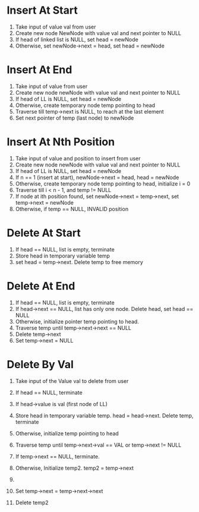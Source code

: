 # Insert At Start
1. Take input of value val from user
2. Create new node NewNode with value val and next pointer to NULL
3. If head of linked list is NULL, set head = newNode
4. Otherwise, set newNode->next = head, set head = newNode

# Insert At End
1. Take input of value from user
2. Create new node newNode with value val and next pointer to NULL
3. If head of LL is NULL, set head = newNode
4. Otherwise, create temporary node temp pointing to head
5. Traverse till temp->next is NULL, to reach at the last element
6. Set next pointer of temp (last node) to newNode

# Insert At Nth Position
1. Take input of value and position to insert from user
2. Create new node newNode with value val and next pointer to NULL
3. If head of LL is NULL, set head = newNode
4. If n == 1 (insert at start), newNode->next = head, head = newNode
5. Otherwise, create temporary node temp pointing to head, initialize i = 0
6. Traverse till i < n - 1, and temp != NULL
7. If node at ith position found, set newNode->next = temp->next, set temp->next = newNode
8. Otherwise, if temp == NULL, INVALID position

# Delete At Start
1. If head == NULL, list is empty, terminate
2. Store head in temporary variable temp
3. set head = temp->next. Delete temp to free memory

# Delete At End
1. If head == NULL, list is empty, terminate
2. If head->next == NULL, list has only one node. Delete head, set head == NULL
3. Otherwise, initialize pointer temp pointing to head.
4. Traverse temp until temp->next->next == NULL
5. Delete temp->next
6. Set temp->next = NULL

# Delete By Val
1. Take input of the Value val to delete from user
2. If head == NULL, terminate
3. If head->value is val (first node of LL)
4. Store head in temporary variable temp. head = head->next. Delete temp, terminate
5. Otherwise, initialize temp pointing to head
6. Traverse temp until temp->next->val == VAL or temp->next != NULL
7. If temp->next == NULL, terminate.
8. Otherwise, Initialize temp2. temp2 = temp->next


9. 
10. Set temp->next = temp->next->next
11. Delete temp2
